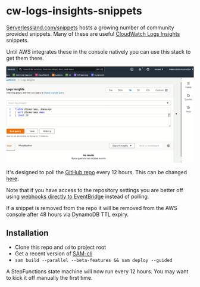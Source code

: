 # cw-logs-insights-snippets

[Serverlessland.com/snippets](https://serverlessland.com/snippets) hosts a growing number of community provided snippets. Many of these are useful [CloudWatch Logs Insights](https://docs.aws.amazon.com/AmazonCloudWatch/latest/logs/AnalyzingLogData.html) snippets.

Until AWS integrates these in the console natively you can use this stack to get them there.


![Demo](images/demo.gif)


It's designed to poll the [GitHub repo](https://github.com/aws-samples/serverless-snippets) every 12 hours. This can be changed [here](https://github.com/ljacobsson/cw-logs-insights-snippets/blob/main/template.yaml#:~:text=Schedule%3A%20rate(12%20hours)). 

Note that if you have access to the repository settings you are better off using [webhooks directly to EventBridge](https://aws.amazon.com/about-aws/whats-new/2022/08/amazon-eventbridge-supports-receiving-events-github-stripe-twilio-using-webhooks/) instead of polling.

If a snippet is removed from the repo it will be removed from the AWS console after 48 hours via DynamoDB TTL expiry.

## Installation

* Clone this repo and `cd` to project root
* Get a recent version of [SAM-cli](https://docs.aws.amazon.com/serverless-application-model/latest/developerguide/serverless-sam-cli-install.html)
* `sam build --parallel --beta-features && sam deploy --guided`

A StepFunctions state machine will now run every 12 hours. You may want to kick it off manually the first time.

